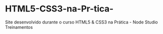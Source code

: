 # HTML5-CSS3-na-Pr-tica-
Site desenvolvido durante o curso HTML5 &amp; CSS3 na Prática  - Node Studio Treinamentos
